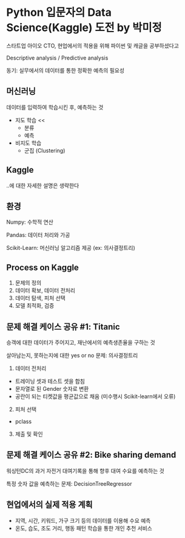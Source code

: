 # Python 입문자의 Data Science(Kaggle) 도전 by 박미정

스타트업 아이오 CTO, 현업에서의 적용을 위해 파이썬 및 캐글을 공부하셨다고

Descriptive analysis / Predictive analysis

동기: 실무에서의 데이터를 통한 정확한 예측의 필요성

## 머신러닝

데이터를 입력하여 학습시킨 후, 예측하는 것
- 지도 학습 <<
  - 분류
  - 예측
- 비지도 학습
  - 군집 (Clustering)

## Kaggle

..에 대한 자세한 설명은 생략한다

## 환경

Numpy: 수학적 연산

Pandas: 데이터 처리와 가공

Scikit-Learn: 머신러닝 알고리즘 제공 (ex: 의사결정트리)

## Process on Kaggle

1. 문제의 정의
2. 데이터 확보, 데이터 전처리
3. 데이터 탐색, 피처 선택
4. 모델 최적화, 검증

## 문제 해결 케이스 공유 #1: Titanic

승객에 대한 데이터가 주어지고, 재난에서의 예측생존율을 구하는 것

살아남는지, 못하는지에 대한 yes or no 문제: 의사결정트리

1. 데이터 전처리
  - 트레이닝 셋과 테스트 셋을 합침
  - 문자열로 된 Gender 숫자로 변환
  - 공란이 되는 티켓값을 평균값으로 채움 (미수행시 Scikit-learn에서 오류)
2. 피처 선택
  - pclass
3. 제출 및 확인

## 문제 해결 케이스 공유 #2: Bike sharing demand

워싱턴DC의 과거 자전거 대여기록을 통해 향후 대여 수요를 예측하는 것

특정 숫자 값을 예측하는 문제: DecisionTreeRegressor

## 현업에서의 실제 적용 계획
- 지역, 시간, 키워드, 가구 크기 등의 데이터를 이용해 수요 예측
- 온도, 습도, 조도 거리, 행동 패턴 학습을 통한 개인 추천 서비스
